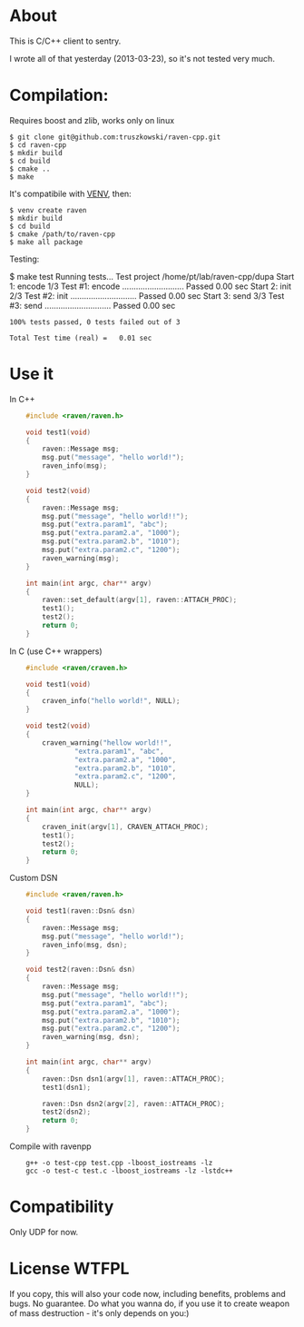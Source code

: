 # About

This is C/C++ client to sentry. 

I wrote all of that yesterday (2013-03-23), so it's not tested very much.

# Compilation:

Requires boost and zlib, works only on linux

	$ git clone git@github.com:truszkowski/raven-cpp.git
	$ cd raven-cpp
	$ mkdir build
	$ cd build
	$ cmake ..
	$ make

It's compatibile with [VENV](https://github.com/truszkowski/venv), then:

	$ venv create raven
	$ mkdir build
	$ cd build
	$ cmake /path/to/raven-cpp
	$ make all package

Testing:

  $ make test
	Running tests...
	Test project /home/pt/lab/raven-cpp/dupa
	Start 1: encode
	1/3 Test #1: encode ...........................   Passed    0.00 sec
	Start 2: init
	2/3 Test #2: init .............................   Passed    0.00 sec
	Start 3: send
	3/3 Test #3: send .............................   Passed    0.00 sec
	
	100% tests passed, 0 tests failed out of 3
	
	Total Test time (real) =   0.01 sec

# Use it

In C++

```cpp
	#include <raven/raven.h>

	void test1(void)
	{
		raven::Message msg;
		msg.put("message", "hello world!");
		raven_info(msg);
	}

	void test2(void)
	{
		raven::Message msg;
		msg.put("message", "hello world!!");
		msg.put("extra.param1", "abc");
		msg.put("extra.param2.a", "1000");
		msg.put("extra.param2.b", "1010");
		msg.put("extra.param2.c", "1200");
		raven_warning(msg);
	}

	int main(int argc, char** argv)
	{
		raven::set_default(argv[1], raven::ATTACH_PROC);
		test1();
		test2();
		return 0;
	}
```

In C (use C++ wrappers)

```c
	#include <raven/craven.h>

	void test1(void)
	{
		craven_info("hello world!", NULL);
	}

	void test2(void)
	{
		craven_warning("hellow world!!", 
				"extra.param1", "abc",
				"extra.param2.a", "1000",
				"extra.param2.b", "1010",
				"extra.param2.c", "1200",
				NULL);
	}

	int main(int argc, char** argv)
	{
		craven_init(argv[1], CRAVEN_ATTACH_PROC);
		test1();
		test2();
		return 0;
	}
```

Custom DSN

```cpp
	#include <raven/raven.h>

	void test1(raven::Dsn& dsn)
	{
		raven::Message msg;
		msg.put("message", "hello world!");
		raven_info(msg, dsn);
	}

	void test2(raven::Dsn& dsn)
	{
		raven::Message msg;
		msg.put("message", "hello world!!");
		msg.put("extra.param1", "abc");
		msg.put("extra.param2.a", "1000");
		msg.put("extra.param2.b", "1010");
		msg.put("extra.param2.c", "1200");
		raven_warning(msg, dsn);
	}

	int main(int argc, char** argv)
	{
		raven::Dsn dsn1(argv[1], raven::ATTACH_PROC);
		test1(dsn1);

		raven::Dsn dsn2(argv[2], raven::ATTACH_PROC);
		test2(dsn2);
		return 0;
	}
```

Compile with ravenpp

```
	g++ -o test-cpp test.cpp -lboost_iostreams -lz
	gcc -o test-c test.c -lboost_iostreams -lz -lstdc++
```

# Compatibility

Only UDP for now.

# License WTFPL

If you copy, this will also your code now, including benefits, problems and bugs. No guarantee.
Do what you wanna do, if you use it to create weapon of mass destruction - it's only depends on you:)
